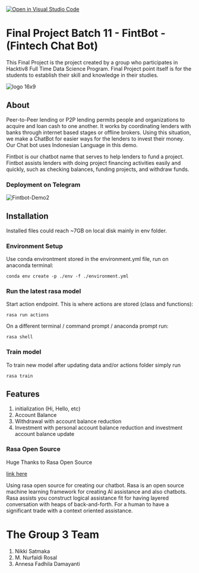 [![Open in Visual Studio Code](https://classroom.github.com/assets/open-in-vscode-c66648af7eb3fe8bc4f294546bfd86ef473780cde1dea487d3c4ff354943c9ae.svg)](https://classroom.github.com/online_ide?assignment_repo_id=8070902&assignment_repo_type=AssignmentRepo)

# Final Project Batch 11 - FintBot - (Fintech Chat Bot)

This Final Project is the project created by a group who participates in Hacktiv8 Full Time Data Science Program. Final Project point itself is for the students to establish their skill and knowledge in their studies.  

![logo 16x9](https://user-images.githubusercontent.com/69398229/177583344-779813fd-056d-425a-b104-0daff8fd96e4.png)

## About

Peer-to-Peer lending or P2P lending permits people and organizations to acquire and loan cash to one another. It works by coordinating lenders with banks through internet based stages or offline brokers. Using this situation, we make a ChatBot for easier ways for the lenders to invest their money. Our Chat bot uses Indonesian Language in this demo.

Fintbot is our chatbot name that serves to help lenders to fund a project. Fintbot assists lenders with doing project financing activities easily and quickly, such as checking balances, funding projects, and withdraw funds.

### Deployment on Telegram

![Fintbot-Demo2](https://user-images.githubusercontent.com/69398229/177583069-f7bbfd85-ab93-438e-9e04-1d972e8e80d6.gif)


## Installation

Installed files could reach ~7GB on local disk mainly in env folder. 

### Environment Setup

Use conda environtment stored in the environment.yml file, run on anaconda terminal:

`conda env create -p ./env -f ./environment.yml`

### Run the latest rasa model
Start action endpoint. This is where actions are stored (class and functions):

`rasa run actions`

On a different terminal / command prompt / anaconda prompt run:

`rasa shell`

### Train model

To train new model after updating data and/or actions folder simply run

`rasa train`

## Features

1. initialization (Hi, Hello, etc)
2. Account Balance
3. Withdrawal with account balance reduction
4. Investment with personal account balance reduction and investment account balance update

### Rasa Open Source 

Huge Thanks to Rasa Open Source <p><a href="https://github.com/RasaHQ/rasa">link here</a></p>

Using rasa open source for creating our chatbot. Rasa is an open source machine learning framework for creating AI assistance and also chatbots. Rasa assists you construct logical assistance fit for having layered conversation with heaps of back-and-forth. For a human to have a significant trade with a context oriented assistance. 

# The Group 3 Team
1. Nikki Satmaka
2. M. Nurfaldi Rosal
3. Annesa Fadhila Damayanti
